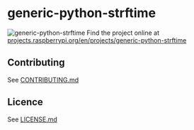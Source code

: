 # generic-python-strftime
![generic-python-strftime](/en/images/banner.png)
Find the project online at [projects.raspberrypi.org/en/projects/generic-python-strftime](https://projects.raspberrypi.org/en/projects/generic-python-strftime)

## Contributing
See [CONTRIBUTING.md](CONTRIBUTING.md)
## Licence
 See [LICENSE.md](LICENSE.md)